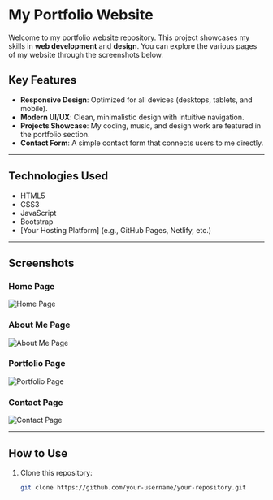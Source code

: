 # My Portfolio Website

Welcome to my portfolio website repository. This project showcases my skills in **web development** and **design**. You can explore the various pages of my website through the screenshots below.

## Key Features

- **Responsive Design**: Optimized for all devices (desktops, tablets, and mobile).
- **Modern UI/UX**: Clean, minimalistic design with intuitive navigation.
- **Projects Showcase**: My coding, music, and design work are featured in the portfolio section.
- **Contact Form**: A simple contact form that connects users to me directly.

---

## Technologies Used

- HTML5
- CSS3
- JavaScript
- Bootstrap
- [Your Hosting Platform] (e.g., GitHub Pages, Netlify, etc.)

---

## Screenshots

### Home Page
![Home Page](Screenshots/Home_Page.png)

### About Me Page
![About Me Page](Screenshots/about-me.png)

### Portfolio Page
![Portfolio Page](Screenshots/portfolio-page.png)

### Contact Page
![Contact Page](Screenshots/contact-page.png)

---

## How to Use

1. Clone this repository:
   ```bash
   git clone https://github.com/your-username/your-repository.git
